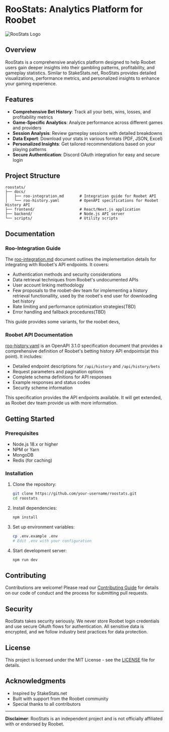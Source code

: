# RooStats: Analytics Platform for Roobet

![RooStats Logo](/images/icon.ico)

## Overview

RooStats is a comprehensive analytics platform designed to help Roobet users gain deeper insights into their gambling patterns, profitability, and gameplay statistics. Similar to StakeStats.net, RooStats provides detailed visualizations, performance metrics, and personalized insights to enhance your gaming experience.

## Features

- **Comprehensive Bet History**: Track all your bets, wins, losses, and profitability metrics
- **Game-Specific Analytics**: Analyze performance across different games and providers
- **Session Analysis**: Review gameplay sessions with detailed breakdowns
- **Data Export**: Download your stats in various formats (PDF, JSON, Excel)
- **Personalized Insights**: Get tailored recommendations based on your playing patterns
- **Secure Authentication**: Discord OAuth integration for easy and secure login

## Project Structure

```
roostats/
├── docs/
│   ├── roo-integration.md       # Integration guide for Roobet API
│   └── roo-history.yaml         # OpenAPI specifications for Roobet History API
├── frontend/                    # React/Next.js application
├── backend/                     # Node.js API server
└── scripts/                     # Utility scripts
```

## Documentation

### Roo-Integration Guide

The [roo-integration.md](docs/roo-integration.md) document outlines the implementation details for integrating with Roobet's API endpoints. It covers:

- Authentication methods and security considerations
- Data retrieval techniques from Roobet's undocumented APIs
- User account linking methodology
- Few proposals to the roobet-dev team for implementing a history retrieval functionallity, used by the roobet's end user for downloading bet history
- Rate limiting and performance optimization strategies(TBD)
- Error handling and fallback procedures(TBD)

This guide provides some variants, for the roobet devs,

### Roobet API Documentation

[roo-history.yaml](docs/roo-history.yaml) is an OpenAPI 3.1.0 specification document that provides a comprehensive definition of Roobet's betting history API endpoints(at this point). It includes:

- Detailed endpoint descriptions for `/api/history` and `/api/history/bets`
- Request parameters and pagination options
- Complete schema definitions for API responses
- Example responses and status codes
- Security scheme information

This specification provides the API endpoints available. It will get extended, as Roobet dev team provide us with more information.


## Getting Started

### Prerequisites

- Node.js 18.x or higher
- NPM or Yarn
- MongoDB
- Redis (for caching)

### Installation

1. Clone the repository:
   ```bash
   git clone https://github.com/your-username/roostats.git
   cd roostats
   ```

2. Install dependencies:
   ```bash
   npm install
   ```

3. Set up environment variables:
   ```bash
   cp .env.example .env
   # Edit .env with your configuration
   ```

4. Start development server:
   ```bash
   npm run dev
   ```

## Contributing

Contributions are welcome! Please read our [Contributing Guide](CONTRIBUTING.md) for details on our code of conduct and the process for submitting pull requests.

## Security

RooStats takes security seriously. We never store Roobet login credentials and use secure OAuth flows for authentication. All sensitive data is encrypted, and we follow industry best practices for data protection.

## License

This project is licensed under the MIT License - see the [LICENSE](LICENSE.txt) file for details.

## Acknowledgments

- Inspired by StakeStats.net
- Built with support from the Roobet community
- Special thanks to all contributors

---

**Disclaimer**: RooStats is an independent project and is not officially affiliated with or endorsed by Roobet.
